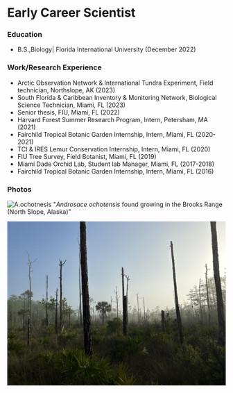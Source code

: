 # Early Career Scientist 

### Education 
* B.S.,Biology| Florida International University (December 2022)

### Work/Research Experience 
* Arctic Observation Network & International Tundra Experiment, Field technician, Northslope, AK (2023)
* South Florida & Caribbean Inventory & Monitoring Network, Biological Science Technician, Miami, FL (2023)
* Senior thesis, FIU, Miami, FL (2022)
* Harvard Forest Summer Research Program, Intern, Petersham, MA (2021)
* Fairchild Tropical Botanic Garden Internship, Intern, Miami, FL (2020-2021)
* TCI & IRES Lemur Conservation Internship, Intern, Miami, FL	(2020)
* FIU Tree Survey, Field Botanist, Miami, FL (2019)
* Miami Dade Orchid Lab, Student lab Manager, Miami, FL (2017-2018)
* Fairchild Tropical Botanic Garden Internship, Intern, Miami, FL	(2016)


### Photos
![A.ochotnesis](assests/img/Androsace_ochotensis_github.png "_Androsace_ _ochotensis_ found growing atop a mountain (North Slope, Alaska)" )
"_Androsace_ _ochotensis_ found growing in the Brooks Range (North Slope, Alaska)" 

![BICY](assests/img/IMG_9549.jpg "_Foggy morning in Big Cypress National Preserve" )



